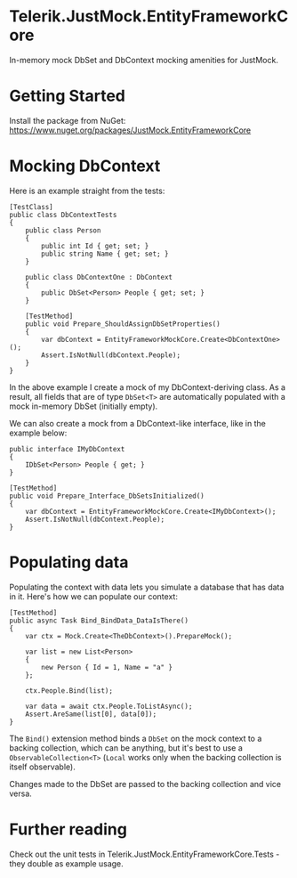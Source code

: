 Telerik.JustMock.EntityFrameworkCore
====================

In-memory mock DbSet and DbContext mocking amenities for JustMock.

Getting Started
===============
Install the package from NuGet: https://www.nuget.org/packages/JustMock.EntityFrameworkCore

Mocking DbContext
=================
Here is an example straight from the tests:

	[TestClass]
	public class DbContextTests
	{
		public class Person
		{
			public int Id { get; set; }
			public string Name { get; set; }
		}

		public class DbContextOne : DbContext
		{
			public DbSet<Person> People { get; set; }
		}

		[TestMethod]
		public void Prepare_ShouldAssignDbSetProperties()
		{
			var dbContext = EntityFrameworkMockCore.Create<DbContextOne>();
			Assert.IsNotNull(dbContext.People);
		}
	}
    
In the above example I create a mock of my DbContext-deriving class. As a result, all fields that are of type `DbSet<T>` are automatically populated with a mock in-memory DbSet (initially empty).

We can also create a mock from a DbContext-like interface, like in the example below:

	public interface IMyDbContext
	{
		IDbSet<Person> People { get; }
	}

	[TestMethod]
	public void Prepare_Interface_DbSetsInitialized()
	{
		var dbContext = EntityFrameworkMockCore.Create<IMyDbContext>();
		Assert.IsNotNull(dbContext.People);
	}
    
Populating data
===============
Populating the context with data lets you simulate a database that has data in it. Here's how we can populate our context:

	[TestMethod]
	public async Task Bind_BindData_DataIsThere()
	{
		var ctx = Mock.Create<TheDbContext>().PrepareMock();

		var list = new List<Person>
		{
			new Person { Id = 1, Name = "a" }
		};

		ctx.People.Bind(list);

		var data = await ctx.People.ToListAsync();
		Assert.AreSame(list[0], data[0]);
	}

The `Bind()` extension method binds a `DbSet` on the mock context to a backing collection, which can be anything, but it's best to use a `ObservableCollection<T>` (`Local` works only when the backing collection is itself observable).

Changes made to the DbSet are passed to the backing collection and vice versa.

Further reading
===============
Check out the unit tests in Telerik.JustMock.EntityFrameworkCore.Tests - they double as example usage.
